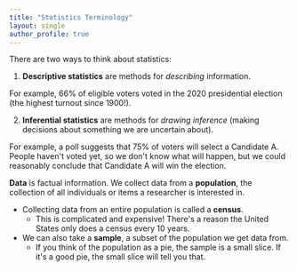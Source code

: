 ```yaml
---
title: "Statistics Terminology"
layout: single
author_profile: true
---
```


There are two ways to think about statistics:

1. **Descriptive statistics** are methods for *describing* information.

For example, 66% of eligible voters voted in the 2020 presidential election (the highest turnout since 1900!).

2. **Inferential statistics** are methods for *drawing inference* (making decisions about something we are uncertain about).

For example, a poll suggests that 75% of voters will select a Candidate A. People haven't voted yet, so we don't know what will happen, but we could reasonably conclude that Candidate A will win the election.

**Data** is factual information. We collect data from a **population**, the collection of all individuals or items a researcher is interested in.

- Collecting data from an entire population is called a **census**.
  - This is complicated and expensive! There's a reason the United States only does a census every 10 years.
- We can also take a **sample**, a subset of the population we get data from.
  - If you think of the population as a pie, the sample is a small slice. If it's a good pie, the small slice will tell you that.
